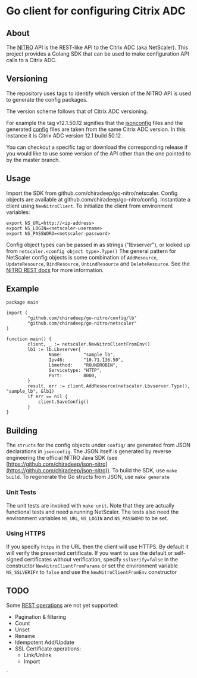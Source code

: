 # Go client for configuring Citrix ADC

## About
The [NITRO](https://developer-docs.citrix.com/projects/citrix-adc-nitro-api-reference/en/12.1/) API is the REST-like API to the Citrix ADC (aka NetScaler). This project provides a Golang SDK that can be used to make configuration API calls to a Citrix ADC.

## Versioning

The repository uses tags to identify which version of the NITRO API is used to generate the config packages.

The version scheme follows that of Citrix ADC versioning.

For example the tag v12.1.50.12 signifies that the [jsonconfig](./jsonconfig) files and the generated [config](./config) files
are taken from the same Citrix ADC version. In this instance it is Citrix ADC version 12.1 build 50.12 .

You can checkout a specific tag or download the corresponding release if you would like to use some 
version of the API other than the one pointed to by the master branch.

## Usage
Import the SDK from github.com/chiradeep/go-nitro/netscaler. Config objects are available at github.com/chiradeep/go-nitro/config.
Instantiate a client using `NewNitroClient`. To initialize the client from environment variables:

```
export NS_URL=http://<ip-address>
export NS_LOGIN=<netscaler-username>
export NS_PASSWORD=<netscaler-password>
```

Config object types can be passed in as strings ("lbvserver"), or looked up from `netscaler.<config object type>.Type()`
The general pattern for NetScaler config objects is some combination of  `AddResource`, `UpdateResource`, `BindResource`, `UnbindResource` and `DeleteResource`. See the [NITRO REST docs](https://docs.citrix.com/en-us/netscaler/11-1/nitro-api/nitro-rest/nitro-rest-general.html) for more information.

## Example

```
package main

import (
        "github.com/chiradeep/go-nitro/config/lb"
        "github.com/chiradeep/go-nitro/netscaler"
)

function main() {
        client, _ := netscaler.NewNitroClientFromEnv()
        lb1 := lb.Lbvserver{
                Name:        "sample_lb",
                Ipv46:       "10.71.136.50",
                Lbmethod:    "ROUNDROBIN",
                Servicetype: "HTTP",
                Port:        8000,
        }
        result, err := client.AddResource(netscaler.Lbvserver.Type(), "sample_lb", &lb1)
        if err == nil {
            client.SaveConfig()
        }
}

```

## Building
The `structs` for the config objects under `config/` are generated from JSON declarations in `jsonconfig`. The JSON itself is generated by reverse engineering the official NITRO Java SDK (see [https://github.com/chiradeep/json-nitro](https://github.com/chiradeep/json-nitro)).  To build the SDK, use `make build`. To regenerate the Go structs from JSON, use `make generate`

### Unit Tests
The unit tests are invoked with `make unit`. Note that they are actually functional tests and need a running NetScaler. The tests also need the environment variables `NS_URL`, `NS_LOGIN` and `NS_PASSWORD` to be set.

### Using HTTPS
If you specify `https` in the URL then the client will use HTTPS. By default it will verify the presented certificate. If you want to use the default or self-signed certificates without verification, specify `sslVerify=false` in the constructor `NewNitroClientFromParams` or set the environment variable `NS_SSLVERIFY` to `false` and use the `NewNitroClientFromEnv` constructor

## TODO
Some [REST operations](https://developer-docs.citrix.com/projects/netscaler-nitro-api/en/12.0/performing-netscaler-resource-operations/) are not yet supported:

* Pagination & filtering
* Count 
* Unset
* Rename
* Idempotent Add/Update
* SSL Certificate operations:
  * Link/Unlink
  * Import 

`
